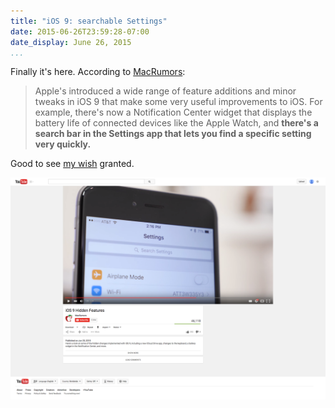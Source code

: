 ```yaml
---
title: "iOS 9: searchable Settings"
date: 2015-06-26T23:59:28-07:00
date_display: June 26, 2015
...
```


Finally it's here. According to [MacRumors](http://www.macrumors.com/2015/06/26/hidden-features-in-ios-9-and-os-x-el-capitan/):

> Apple's introduced a wide range of feature additions and minor tweaks in iOS 9 that make some very useful improvements to iOS. For example, there's now a Notification Center widget that displays the battery life of connected devices like the Apple Watch, and **there's a search bar in the Settings app that lets you find a specific setting very quickly.**

Good to see [my wish](/blog/2015-05-06-searchable-settings-are-one-honking-great-idea-lets-do-more-of-those.html) granted.

![A screenshot of iOS 9 Settings in action.](/img/20150627-macrumors-demo-ios9-searchable-settings.png)
